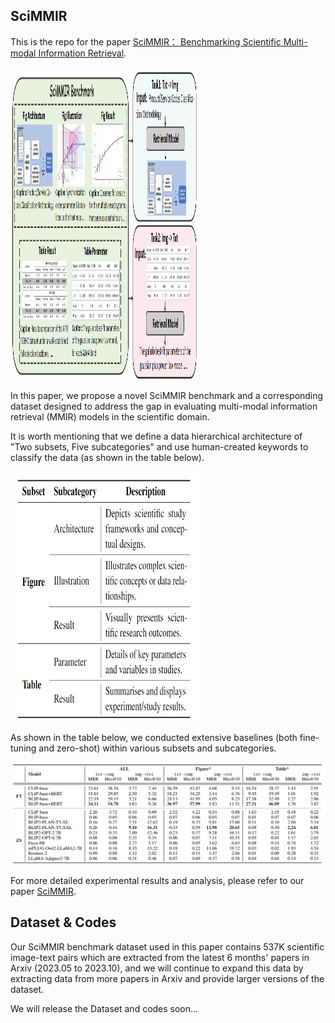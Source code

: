 ## SciMMIR

This is the repo for the paper [SciMMIR： Benchmarking Scientific Multi-modal Information Retrieval]().

<img src="./imgs/Framework.png" alt="Framework" width="300" height="500">

In this paper, we propose a novel SciMMIR benchmark and a corresponding dataset designed to address the gap in evaluating multi-modal information retrieval (MMIR) models in the scientific domain.

It is worth mentioning that we define a data hierarchical architecture of "Two subsets, Five subcategories" and use human-created keywords to classify the data (as shown in the table below).

<img src="./imgs/data_architecture.png" alt="Data architecture" width="300" height="400">

As shown in the table below, we conducted extensive baselines (both fine-tuning and zero-shot) within various subsets and subcategories.

![main_result](./imgs/main_result.png)

For more detailed experimental results and analysis, please refer to our paper [SciMMIR]().

## Dataset & Codes

Our SciMMIR benchmark dataset used in this paper contains 537K scientific image-text pairs which are extracted from the latest 6 months' papers in Arxiv (2023.05 to 2023.10), and we will continue to expand this data by extracting data from more papers in Arxiv and provide larger versions of the dataset.

We will release the Dataset and codes soon...
